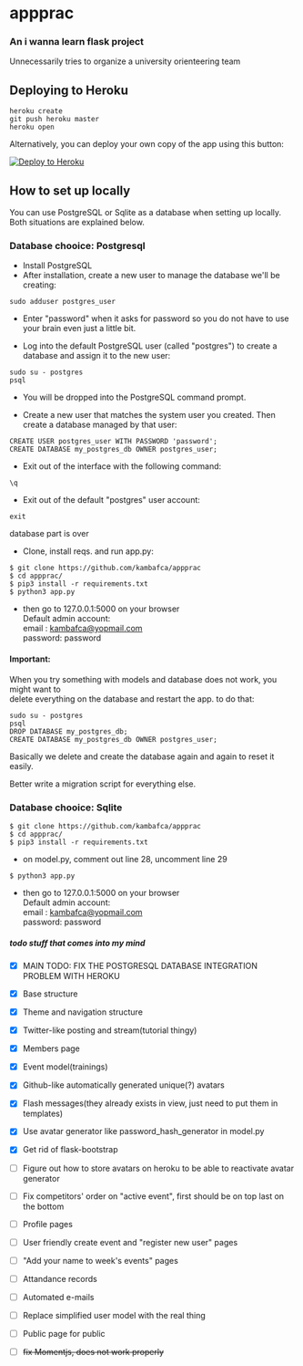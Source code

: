 # appprac
### An i wanna learn flask project
Unnecessarily tries to organize a university orienteering team

## Deploying to Heroku

```
heroku create
git push heroku master
heroku open
```

Alternatively, you can deploy your own copy of the app using this button:

[![Deploy to Heroku](https://www.herokucdn.com/deploy/button.png)](https://heroku.com/deploy)

## How to set up locally  
You can use PostgreSQL or Sqlite as a database when setting up locally.  
Both situations are explained below.  
  
### Database chooice: Postgresql

+ Install PostgreSQL
+ After installation, create a new user to manage the database we'll be creating:
```
sudo adduser postgres_user
```

+ Enter "password" when it asks for password so you do not have to use your brain even just a little bit.

+ Log into the default PostgreSQL user (called "postgres") to create a database and assign it to the new user:
```
sudo su - postgres
psql
```

+ You will be dropped into the PostgreSQL command prompt.

+ Create a new user that matches the system user you created. Then create a database managed by that user:
```
CREATE USER postgres_user WITH PASSWORD 'password';
CREATE DATABASE my_postgres_db OWNER postgres_user;
```

+ Exit out of the interface with the following command:

```
\q
```

+ Exit out of the default "postgres" user account:
```
exit
```
database part is over

+ Clone, install reqs. and run app.py:

```
$ git clone https://github.com/kambafca/appprac  
$ cd appprac/
$ pip3 install -r requirements.txt
$ python3 app.py
```
+ then go to 127.0.0.1:5000 on your browser  
Default admin account:  
email   : kambafca@yopmail.com  
password: password

#### Important: 
When you try something with models and database does not work, you might want to  
delete everything on the database and restart the app. to do that:

```
sudo su - postgres
psql
DROP DATABASE my_postgres_db;
CREATE DATABASE my_postgres_db OWNER postgres_user;
```

Basically we delete and create the database again and again to reset it easily.    
  
Better write a migration script for everything else.

### Database chooice: Sqlite
```
$ git clone https://github.com/kambafca/appprac  
$ cd appprac/
$ pip3 install -r requirements.txt
```
+ on model.py, comment out line 28, uncomment line 29  
```
$ python3 app.py
```
+ then go to 127.0.0.1:5000 on your browser  
Default admin account:  
email   : kambafca@yopmail.com  
password: password  

##### todo stuff that comes into my mind

- [x] MAIN TODO: FIX THE POSTGRESQL DATABASE INTEGRATION PROBLEM WITH HEROKU  

- [x] Base structure
- [x] Theme and navigation structure
- [x] Twitter-like posting and stream(tutorial thingy)
- [x] Members page
- [x] Event model(trainings)
- [x] Github-like automatically generated unique(?) avatars
- [x] Flash messages(they already exists in view, just need to put them in templates)
- [x] Use avatar generator like password_hash_generator in model.py
- [x] Get rid of flask-bootstrap
- [ ] Figure out how to store avatars on heroku to be able to reactivate avatar generator
- [ ] Fix competitors' order on "active event", first should be on top last on the bottom
- [ ] Profile pages
- [ ] User friendly create event and "register new user" pages
- [ ] "Add your name to week's events" pages
- [ ] Attandance records
- [ ] Automated e-mails
- [ ] Replace simplified user model with the real thing
- [ ] Public page for public
- [ ] ~~fix Momentjs, does not work properly~~
